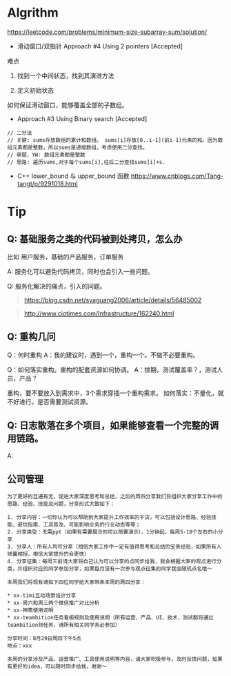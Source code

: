 
# Algrithm

https://leetcode.com/problems/minimum-size-subarray-sum/solution/

* 滑动窗口/双指针 Approach #4 Using 2 pointers [Accepted]

难点

1. 找到一个中间状态，找到其演进方法

2. 定义初始状态

如何保证滑动窗口，能够覆盖全部的子数组。

* Approach #3 Using Binary search [Accepted]

```
// 二分法
// 关键: sums存放数组的累计和数组。 sums[i]存放[0..i-1](前i-1)元素的和。因为数组元素都是整数，所以sums是递增数组，考虑使用二分查找。
// 审题，YW: 数组元素都是整数
// 思路: 遍历sums,对于每个sums[i],往后二分查找sums[i]+s. 
```

* C++ lower_bound 与 upper_bound 函数
https://www.cnblogs.com/Tang-tangt/p/9291018.html

# Tip

## Q: 基础服务之类的代码被到处拷贝，怎么办
比如 用户服务，基础的产品服务，订单服务

A: 服务化可以避免代码拷贝，同时也会引入一些问题。

Q: 服务化解决的痛点，引入的问题。

> https://blog.csdn.net/syaguang2006/article/details/56485002

> http://www.ciotimes.com/Infrastructure/162240.html


## Q: 重构几问
Q：何时重构
A：我的建议时，遇到一个，重构一个。不做不必要重构。

Q：如何落实重构。重构的配套资源如何协调。
A：排期，测试覆盖率？，测试人员，产品？

重构，要不要放入到需求中，3个需求穿插一个重构需求。
如何落实：不量化，就不好进行。是否需要测试资源。

## Q: 日志散落在多个项目，如果能够查看一个完整的调用链路。
A:

## 公司管理

```
为了更好的互通有无，促进大家深度思考和总结，之后的周四分享我们将组织大家分享工作中的思路、经验、技能及问题，分享形式大致如下：

1. 分享内容：一切你认为可以帮助到大家提升工作效率的干货，可以包括设计思路、经验技能、避坑指南、工具普及、可能影响业务的行业动态等等；
2. 分享类型：无需ppt（如果有需要展示的可以简要演示），1分钟起，每周5-10个左右的小分享
3. 分享人：所有人均可分享（相信大家工作中一定有值得思考和总结的宝贵经验，如果所有人倾囊相授，相信大家提升的会更快）
4. 分享征集：每周三前请大家将自己认为可以分享的点同步给我，我会根据大家的观点进行分类，并组织对应的同学参加分享，如果每月没有一次参与观点征集的同学我会随机点名哦～

本周我们将现有请如下四位同学给大家带来本周的周四分享：

* xx-timi互动场景设计分享
* xx-周六和周三两个微信推广对比分析
* xx-神策使用说明
* xx-teambition任务看板规则及使用说明（所有运营、产品、UI、技术、测试都将通过teambition领任务，请所有相关同学务必参加）

分享时间：8月29日周四下午5点
地点：xxx

本周的分享涉及产品、运营推广、工具使用说明等内容，请大家积极参与，及时反馈问题，如果有更好的idea，可以随时同步给我，谢谢～
```

